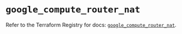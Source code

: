 # `google_compute_router_nat`

Refer to the Terraform Registry for docs: [`google_compute_router_nat`](https://registry.terraform.io/providers/hashicorp/google-beta/5.21.0/docs/resources/google_compute_router_nat).
